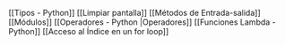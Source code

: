 [[Tipos - Python]]
[[Limpiar pantalla]]
[[Métodos de Entrada-salida]]
[[Módulos]]
[[Operadores - Python |Operadores]] 
[[Funciones Lambda - Python]]
[[Acceso al Índice en un for loop]]